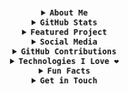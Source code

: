 <details align="center">
  <summary> <b> <samp> About Me </samp></b></summary>
  <samp>
    Hi there, I'm Zirmith! 👋

    I'm passionate about coding, gaming, and exploring new technologies. I love to create, learn, and contribute to open-source projects.
  </samp>
   <p align="center">
      <img align="center" href="https://discord.com/users/481475041217871882" src="https://lanyard.cnrad.dev/api/481475041217871882?borderRadius=5px&idleMessage=not%20doing%20anything&bg=a" alt="Zirmith" />
  </p>
</details>

<details align="center">
  <summary> <b> <samp> GitHub Stats </samp></b></summary>
  <samp>
     <p align="center">
      <img align="center" src="https://github-readme-stats.vercel.app/api?username=Zirmith&show_icons=true&theme=dracula" alt="Zirmith" />
    </p>
    <br>
    [![Top Langs]
<p align="center">
      <img align="center" src="https://github-readme-stats.vercel.app/api?username=Zirmith&show_icons=true&theme=dracula" alt="Zirmith" />
    </p>
    
  </samp>
</details>

<details align="center">
  <summary> <b> <samp> Featured Project </samp></b></summary>
  <samp>
    🚀 Check out my recent project: [CivitaiAPI]
      <br>
    <a href="https://github.com/Zirmith/CivitaiAPI">Linked</a>
  </samp>
</details>

<details align="center">
  <summary> <b> <samp> Social Media </samp></b></summary>
  <samp>
    Connect with me on:
     <br>
     - [YouTube]
     <a href="https://www.youtube.com/channel/UC7kreUISW7F0ZJBK0gyhgHA">Channel</a>
      <br>
     - [Steam]
     <a href="https://steamcommunity.com/profiles/76561198084228301/">Profile</a>
      <br>
     - [Discord]
     <a href="https://discord.com/users/481475041217871882">Profile</a>
     <br>
      - [Instagram]
     <a href="https://www.instagram.com/onlyvulpix/">Profile</a>
     <br>
      - [Twitter Aka X]
     <a href="https://twitter.com/_NeuroFox">Profile</a>
   
  </samp>
</details>

<details align="center">
  <summary> <b> <samp> GitHub Contributions </samp></b></summary>
  <samp>
    <p align="center">
      <img align="center" src="https://github-readme-streak-stats.herokuapp.com/?user=Zirmith" alt="Zirmith" />
    </p>
  </samp>
</details>

<details align="center">
  <summary> <b> <samp> Technologies I Love ❤️ </samp></b></summary>
  <samp>
    <br>
    - Frontend: HTML, CSS, JavaScript, React
    <br>
    - Backend: Node.js, Express
    <br>
    - Databases: MongoDB, PostgreSQL
    <br>
    - Game Development: Unity, Unreal Engine
    <br>
    - DevOps: Docker, Kubernetes
    <br>
    - Cloud: AWS, Azure
    <br>
  </samp>
</details>

<details align="center">
  <summary> <b> <samp> Fun Facts </samp></b></summary>
  <samp>
    <br>
    - 🎮 I'm a gaming enthusiast and a proud member of the [VRChat]
    <br>
    (https://www.vrchat.com/)
    community.
    <br>
    - I love exploring virtual worlds and meeting new friends in VRChat!
    <br>
    - 🌍 I enjoy exploring new places and cultures, both in real life and in virtual worlds.
    <br>
    - 🚀 I believe in the power of technology to shape a better future.
    <br>
  </samp>
</details>

<details align="center">
  <summary> <b> <samp> Get in Touch </samp></b></summary>
  <samp>
    Feel free to explore my repositories and reach out to me if you have any questions or want to collaborate on exciting projects!
  </samp>
</details>
